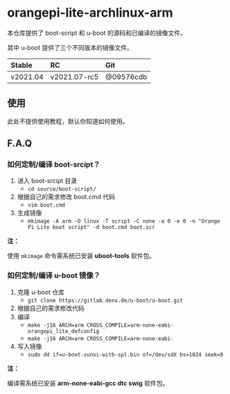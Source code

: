 # orangepi-lite-archlinux-arm

本仓库提供了 boot-script 和 u-boot 的源码和已编译的镜像文件。

其中 u-boot 提供了三个不同版本的镜像文件。

| Stable   | RC           | Git       |
|:---------|:-------------|:----------|
| v2021.04 | v2021.07-rc5 | @09576cdb |

## 使用

此处不提供使用教程，默认你知道如何使用。

## F.A.Q

### 如何定制/编译 boot-srcipt？

1. 进入 boot-srcipt 目录
    + ``cd source/boot-script/``
2. 根据自己的需求修改 boot.cmd 代码
    + ``vim boot.cmd``
3. 生成镜像
    + ``mkimage -A arm -O linux -T script -C none -a 0 -e 0 -n "Orange Pi Lite boot script" -d boot.cmd boot.scr``

**注：**

使用 ``mkimage`` 命令需系统已安装 **uboot-tools** 软件包。

### 如何定制/编译 u-boot 镜像？

1. 克隆 u-boot 仓库
    + ``git clone https://gitlab.denx.de/u-boot/u-boot.git``
2. 根据自己的需求修改代码
2. 编译
    + ``make -j16 ARCH=arm CROSS_COMPILE=arm-none-eabi- orangepi_lite_defconfig``
    + ``make -j16 ARCH=arm CROSS_COMPILE=arm-none-eabi-``
3. 写入镜像
    + ``sudo dd if=u-boot-sunxi-with-spl.bin of=/dev/sdX bs=1024 seek=8``

**注：**

编译需系统已安装 **arm-none-eabi-gcc dtc swig** 软件包。
